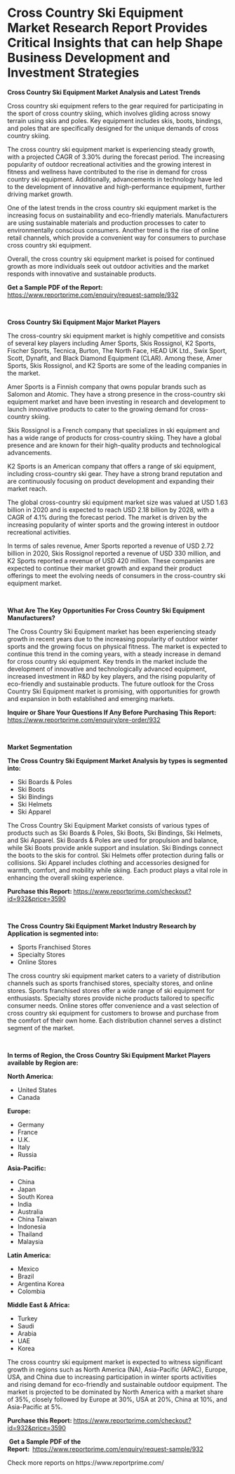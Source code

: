 <p><h1>Cross Country Ski Equipment Market Research Report Provides Critical Insights that can help Shape Business Development and Investment Strategies</h1></p><p><strong>Cross Country Ski Equipment Market Analysis and Latest Trends</strong></p>
<p><p>Cross country ski equipment refers to the gear required for participating in the sport of cross country skiing, which involves gliding across snowy terrain using skis and poles. Key equipment includes skis, boots, bindings, and poles that are specifically designed for the unique demands of cross country skiing.</p><p>The cross country ski equipment market is experiencing steady growth, with a projected CAGR of 3.30% during the forecast period. The increasing popularity of outdoor recreational activities and the growing interest in fitness and wellness have contributed to the rise in demand for cross country ski equipment. Additionally, advancements in technology have led to the development of innovative and high-performance equipment, further driving market growth.</p><p>One of the latest trends in the cross country ski equipment market is the increasing focus on sustainability and eco-friendly materials. Manufacturers are using sustainable materials and production processes to cater to environmentally conscious consumers. Another trend is the rise of online retail channels, which provide a convenient way for consumers to purchase cross country ski equipment.</p><p>Overall, the cross country ski equipment market is poised for continued growth as more individuals seek out outdoor activities and the market responds with innovative and sustainable products.</p></p>
<p><strong>Get a Sample PDF of the Report:&nbsp;</strong> <a href="https://www.reportprime.com/enquiry/request-sample/932">https://www.reportprime.com/enquiry/request-sample/932</a></p>
<p>&nbsp;</p>
<p><strong>Cross Country Ski Equipment Major Market Players</strong></p>
<p><p>The cross-country ski equipment market is highly competitive and consists of several key players including Amer Sports, Skis Rossignol, K2 Sports, Fischer Sports, Tecnica, Burton, The North Face, HEAD UK Ltd., Swix Sport, Scott, Dynafit, and Black Diamond Equipment (CLAR). Among these, Amer Sports, Skis Rossignol, and K2 Sports are some of the leading companies in the market.</p><p>Amer Sports is a Finnish company that owns popular brands such as Salomon and Atomic. They have a strong presence in the cross-country ski equipment market and have been investing in research and development to launch innovative products to cater to the growing demand for cross-country skiing.</p><p>Skis Rossignol is a French company that specializes in ski equipment and has a wide range of products for cross-country skiing. They have a global presence and are known for their high-quality products and technological advancements.</p><p>K2 Sports is an American company that offers a range of ski equipment, including cross-country ski gear. They have a strong brand reputation and are continuously focusing on product development and expanding their market reach.</p><p>The global cross-country ski equipment market size was valued at USD 1.63 billion in 2020 and is expected to reach USD 2.18 billion by 2028, with a CAGR of 4.1% during the forecast period. The market is driven by the increasing popularity of winter sports and the growing interest in outdoor recreational activities. </p><p>In terms of sales revenue, Amer Sports reported a revenue of USD 2.72 billion in 2020, Skis Rossignol reported a revenue of USD 330 million, and K2 Sports reported a revenue of USD 420 million. These companies are expected to continue their market growth and expand their product offerings to meet the evolving needs of consumers in the cross-country ski equipment market.</p></p>
<p>&nbsp;</p>
<p><strong>What Are The Key Opportunities For Cross Country Ski Equipment Manufacturers?</strong></p>
<p><p>The Cross Country Ski Equipment market has been experiencing steady growth in recent years due to the increasing popularity of outdoor winter sports and the growing focus on physical fitness. The market is expected to continue this trend in the coming years, with a steady increase in demand for cross country ski equipment. Key trends in the market include the development of innovative and technologically advanced equipment, increased investment in R&D by key players, and the rising popularity of eco-friendly and sustainable products. The future outlook for the Cross Country Ski Equipment market is promising, with opportunities for growth and expansion in both established and emerging markets.</p></p>
<p><strong>Inquire or Share Your Questions If Any Before Purchasing This Report:</strong> <a href="https://www.reportprime.com/enquiry/pre-order/932">https://www.reportprime.com/enquiry/pre-order/932</a></p>
<p>&nbsp;</p>
<p><strong>Market Segmentation</strong></p>
<p><strong>The Cross Country Ski Equipment Market Analysis by types is segmented into:</strong></p>
<p><ul><li>Ski Boards & Poles</li><li>Ski Boots</li><li>Ski Bindings</li><li>Ski Helmets</li><li>Ski Apparel</li></ul></p>
<p><p>The Cross Country Ski Equipment Market consists of various types of products such as Ski Boards & Poles, Ski Boots, Ski Bindings, Ski Helmets, and Ski Apparel. Ski Boards & Poles are used for propulsion and balance, while Ski Boots provide ankle support and insulation. Ski Bindings connect the boots to the skis for control. Ski Helmets offer protection during falls or collisions. Ski Apparel includes clothing and accessories designed for warmth, comfort, and mobility while skiing. Each product plays a vital role in enhancing the overall skiing experience.</p></p>
<p><strong>Purchase this Report:&nbsp;</strong><a href="https://www.reportprime.com/checkout?id=932&price=3590">https://www.reportprime.com/checkout?id=932&price=3590</a></p>
<p>&nbsp;</p>
<p><strong>The Cross Country Ski Equipment Market Industry Research by Application is segmented into:</strong></p>
<p><ul><li>Sports Franchised Stores</li><li>Specialty Stores</li><li>Online Stores</li></ul></p>
<p><p>The cross country ski equipment market caters to a variety of distribution channels such as sports franchised stores, specialty stores, and online stores. Sports franchised stores offer a wide range of ski equipment for enthusiasts. Specialty stores provide niche products tailored to specific consumer needs. Online stores offer convenience and a vast selection of cross country ski equipment for customers to browse and purchase from the comfort of their own home. Each distribution channel serves a distinct segment of the market.</p></p>
<p>&nbsp;</p>
<p><strong>In terms of Region, the Cross Country Ski Equipment Market Players available by Region are:</strong></p>
<p>
    <p> <strong> North America: </strong>
        <ul>
            <li>United States</li>
            <li>Canada</li>
        </ul>
        </p> 
    <p> <strong> Europe: </strong>
        <ul>
            <li>Germany</li>
            <li>France</li>
            <li>U.K.</li>
            <li>Italy</li>
            <li>Russia</li>
        </ul>
        </p> 
    <p> <strong> Asia-Pacific: </strong>
        <ul>
            <li>China</li>
            <li>Japan</li>
            <li>South Korea</li>
            <li>India</li>
            <li>Australia</li>
            <li>China Taiwan</li>
            <li>Indonesia</li>
            <li>Thailand</li>
            <li>Malaysia</li>
        </ul>
        </p> 
    <p> <strong> Latin America: </strong>
        <ul>
            <li>Mexico</li>
            <li>Brazil</li>
            <li>Argentina Korea</li>
            <li>Colombia</li>
        </ul>
        </p> 
    <p> <strong> Middle East & Africa: </strong>
        <ul>
            <li>Turkey</li>
            <li>Saudi</li>
            <li>Arabia</li>
            <li>UAE</li>
            <li>Korea</li>
        </ul>
    </p>
    </p>
<p><p>The cross country ski equipment market is expected to witness significant growth in regions such as North America (NA), Asia-Pacific (APAC), Europe, USA, and China due to increasing participation in winter sports activities and rising demand for eco-friendly and sustainable outdoor equipment. The market is projected to be dominated by North America with a market share of 35%, closely followed by Europe at 30%, USA at 20%, China at 10%, and Asia-Pacific at 5%.</p></p>
<p><strong>Purchase this Report: </strong><a href="https://www.reportprime.com/checkout?id=932&price=3590">https://www.reportprime.com/checkout?id=932&price=3590</a></p>
<p>&nbsp;<strong>Get a Sample PDF of the Report:&nbsp;&nbsp;</strong><a href="https://www.reportprime.com/enquiry/request-sample/932">https://www.reportprime.com/enquiry/request-sample/932</a></p>
<p><strong></strong></p>
<p>Check more reports on https://www.reportprime.com/</p>